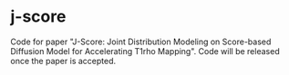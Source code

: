 # j-score
Code for paper "J-Score: Joint Distribution Modeling on Score-based Diffusion Model for Accelerating T1rho Mapping".
Code will be released once the paper is accepted.
